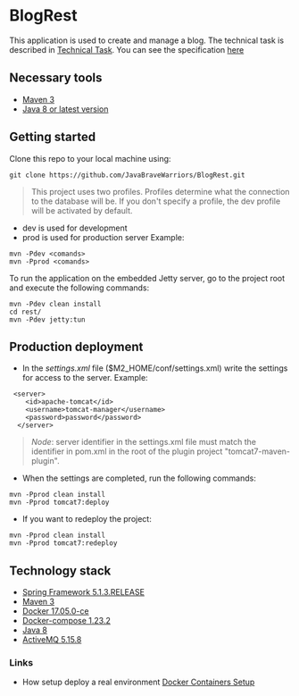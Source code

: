 # BlogRest
This application is used to create and manage a blog.
The technical task is described in [Technical Task][1]. You can see the specification [here][8]

## Necessary tools
* [Maven 3][2]
* [Java 8 or latest version][4]

## Getting started
Clone this repo to your local machine using:
```
git clone https://github.com/JavaBraveWarriors/BlogRest.git
```
>This project uses two profiles. Profiles determine what the connection to the database will be.
If you don't specify a profile, the dev profile will be activated by default.
 * dev is used for development
 * prod is used for production server
 Example:
 ```
 mvn -Pdev <comands>
 mvn -Pprod <comands>
 ```
 
To run the application on the embedded Jetty server, go to the project root and execute the following commands:
```
mvn -Pdev clean install 
cd rest/
mvn -Pdev jetty:tun
```
## Production deployment
* In the *settings.xml* file ($M2_HOME/conf/settings.xml) write the settings for access to the server. Example:
```
 <server>
    <id>apache-tomcat</id>
    <username>tomcat-manager</username>
    <password>password</password>
  </server>
```
> *Node*: server identifier in the settings.xml file must match the identifier in pom.xml in the root of the plugin project "tomcat7-maven-plugin".
* When the settings are completed, run the following commands:
```
mvn -Pprod clean install
mvn -Pprod tomcat7:deploy
```
* If you want to redeploy the project:
```
mvn -Pprod clean install
mvn -Pprod tomcat7:redeploy
```

## Technology stack
* [Spring Framework 5.1.3.RELEASE][5]
* [Maven 3][6]
* [Docker 17.05.0-ce][7]
* [Docker-compose 1.23.2][9]
* [Java 8][4]
* [ActiveMQ 5.15.8][10]


### Links
* How setup deploy a real environment [Docker Containers Setup][3]

[1]: docs/TechnicalTask.md
[2]: https://maven.apache.org/install.html
[3]: docs/DockerContainersSetup.md
[4]: https://www.oracle.com/technetwork/java/javase/downloads/jdk8-downloads-2133151.html
[5]: https://docs.spring.io/spring-framework/docs/5.1.3.RELEASE/spring-framework-reference/
[6]: https://maven.apache.org/guides/
[7]: https://docs.docker.com/
[8]: docs/Specification.md
[9]: https://docs.docker.com/compose/
[10]: http://activemq.apache.org/
